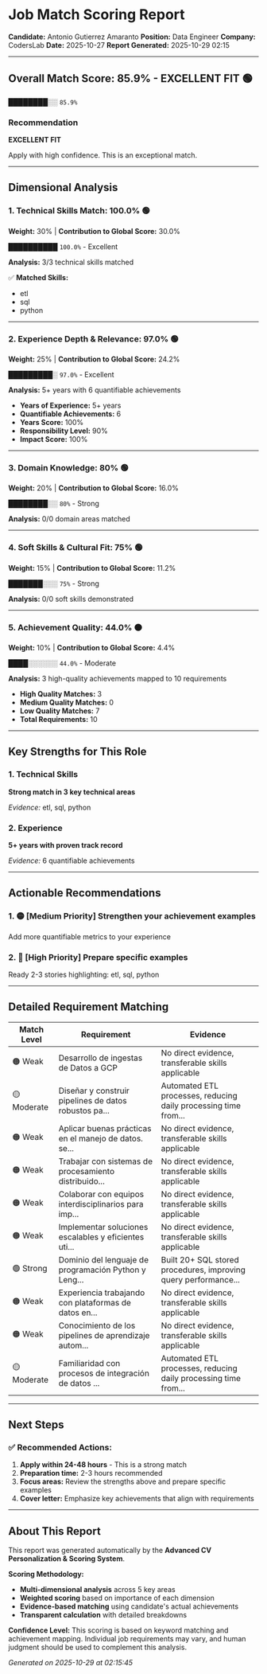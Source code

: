 # Job Match Scoring Report

**Candidate:** Antonio Gutierrez Amaranto
**Position:** Data Engineer
**Company:** CodersLab
**Date:** 2025-10-27
**Report Generated:** 2025-10-29 02:15

---

## Overall Match Score: 85.9% - EXCELLENT FIT 🟢

**████████░░** `85.9%`

### Recommendation
**EXCELLENT FIT**

Apply with high confidence. This is an exceptional match.

---

## Dimensional Analysis

### 1. Technical Skills Match: 100.0% 🟢
**Weight:** 30% | **Contribution to Global Score:** 30.0%

**██████████** `100.0%` - Excellent

**Analysis:** 3/3 technical skills matched

✅ **Matched Skills:**
- etl
- sql
- python

---

### 2. Experience Depth & Relevance: 97.0% 🟢
**Weight:** 25% | **Contribution to Global Score:** 24.2%

**█████████░** `97.0%` - Excellent

**Analysis:** 5+ years with 6 quantifiable achievements

- **Years of Experience:** 5+ years
- **Quantifiable Achievements:** 6
- **Years Score:** 100%
- **Responsibility Level:** 90%
- **Impact Score:** 100%

---

### 3. Domain Knowledge: 80% 🟢
**Weight:** 20% | **Contribution to Global Score:** 16.0%

**████████░░** `80%` - Strong

**Analysis:** 0/0 domain areas matched

---

### 4. Soft Skills & Cultural Fit: 75% 🟢
**Weight:** 15% | **Contribution to Global Score:** 11.2%

**███████░░░** `75%` - Strong

**Analysis:** 0/0 soft skills demonstrated

---

### 5. Achievement Quality: 44.0% 🟠
**Weight:** 10% | **Contribution to Global Score:** 4.4%

**████░░░░░░** `44.0%` - Moderate

**Analysis:** 3 high-quality achievements mapped to 10 requirements

- **High Quality Matches:** 3
- **Medium Quality Matches:** 0
- **Low Quality Matches:** 7
- **Total Requirements:** 10

---

## Key Strengths for This Role

### 1. Technical Skills

**Strong match in 3 key technical areas**

*Evidence:* etl, sql, python

### 2. Experience

**5+ years with proven track record**

*Evidence:* 6 quantifiable achievements

---

## Actionable Recommendations

### 1. 🟡 [Medium Priority] Strengthen your achievement examples

Add more quantifiable metrics to your experience

### 2. 🔴 [High Priority] Prepare specific examples

Ready 2-3 stories highlighting: etl, sql, python

---

## Detailed Requirement Matching

| Match Level | Requirement | Evidence |
|------------|------------|----------|
| 🟠 Weak | Desarrollo de ingestas de Datos a GCP | No direct evidence, transferable skills applicable |
| 🟡 Moderate | Diseñar y construir pipelines de datos robustos pa... | Automated ETL processes, reducing daily processing time from... |
| 🟠 Weak | Aplicar buenas prácticas en el manejo de datos. se... | No direct evidence, transferable skills applicable |
| 🟠 Weak | Trabajar con sistemas de procesamiento distribuido... | No direct evidence, transferable skills applicable |
| 🟠 Weak | Colaborar con equipos interdisciplinarios para imp... | No direct evidence, transferable skills applicable |
| 🟠 Weak | Implementar soluciones escalables y eficientes uti... | No direct evidence, transferable skills applicable |
| 🟢 Strong | Dominio del lenguaje de programación Python y Leng... | Built 20+ SQL stored procedures, improving query performance... |
| 🟠 Weak | Experiencia trabajando con plataformas de datos en... | No direct evidence, transferable skills applicable |
| 🟠 Weak | Conocimiento de los pipelines de aprendizaje autom... | No direct evidence, transferable skills applicable |
| 🟡 Moderate | Familiaridad con procesos de integración de datos ... | Automated ETL processes, reducing daily processing time from... |

---

## Next Steps

### ✅ Recommended Actions:

1. **Apply within 24-48 hours** - This is a strong match
2. **Preparation time:** 2-3 hours recommended
3. **Focus areas:** Review the strengths above and prepare specific examples
4. **Cover letter:** Emphasize key achievements that align with requirements

---

## About This Report

This report was generated automatically by the **Advanced CV Personalization & Scoring System**.

**Scoring Methodology:**
- **Multi-dimensional analysis** across 5 key areas
- **Weighted scoring** based on importance of each dimension
- **Evidence-based matching** using candidate's actual achievements
- **Transparent calculation** with detailed breakdowns

**Confidence Level:** This scoring is based on keyword matching and achievement mapping. 
Individual job requirements may vary, and human judgment should be used to complement this analysis.

*Generated on 2025-10-29 at 02:15:45*
